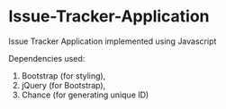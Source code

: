 # Issue-Tracker-Application
Issue Tracker Application implemented using Javascript

Dependencies used:
  1. Bootstrap (for styling),
  2. jQuery (for Bootstrap),
  3. Chance (for generating unique ID)
